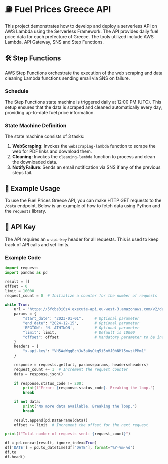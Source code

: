 # ⛽ Fuel Prices Greece API

This project demonstrates how to develop and deploy a serverless API on AWS Lambda using the Serverless Framework. The API provides daily fuel price data for each prefecture of Greece. The tools utilized include AWS Lambda, API Gateway, SNS and Step Functions.

## 🛠️ Step Functions

AWS Step Functions orchestrate the execution of the web scraping and data cleaning Lambda functions sending email via SNS on failure. 

### Schedule

The Step Functions state machine is triggered daily at 12:00 PM (UTC). This setup ensures that the data is scraped and cleaned automatically every day, providing up-to-date fuel price information.

### State Machine Definition

The state machine consists of 3 tasks:
1. **WebScraping**: Invokes the `webscraping-lambda` function to scrape the web for PDF links and download them.
2. **Cleaning**: Invokes the `cleaning-lambda` function to process and clean the downloaded data.
3. **NotifyFailure**: Sends an email notification via SNS if any of the previous steps fail.

## 🧪 Example Usage

To use the Fuel Prices Greece API, you can make HTTP GET requests to the `/data` endpoint. Below is an example of how to fetch data using Python and the `requests` library.

## 🔑 API Key

The API requires an `x-api-key` header for all requests. This is used to keep track of API calls and set limits.

### Example Code

```python
import requests
import pandas as pd

result = []
offset = 0
limit = 10000
request_count = 0  # Initialize a counter for the number of requests

while True:
    url = "https://5fcbs3i0z4.execute-api.eu-west-3.amazonaws.com/v2/data"
    params = {
        "start_date": "2023-01-01",     # Optional parameter
        "end_date": "2024-12-15",       # Optional parameter
        'REGION': 'N. ATHINON',         # Optional parameter
        "limit": limit,                 # Default is 10000
        "offset": offset                # Mandatory parameter to be incremented
    }
    headers = {
        "x-api-key": "VH5AaWqgBchJw3a8yOkq5i5nVJ0hNMl5mwzkPMm1"
    }

    response = requests.get(url, params=params, headers=headers)
    request_count += 1  # Increment the request counter
    data = response.json()
    
    if response.status_code != 200:
        print(f"Error: {response.status_code}. Breaking the loop.")
        break

    if not data:
        print("No more data available. Breaking the loop.")
        break
    
    result.append(pd.DataFrame(data))
    offset += limit  # Increment the offset for the next request

print(f"Total number of requests sent: {request_count}")

df = pd.concat(result, ignore_index=True)
df['DATE'] = pd.to_datetime(df["DATE"], format="%Y-%m-%d")
df.to
df.head()
```



